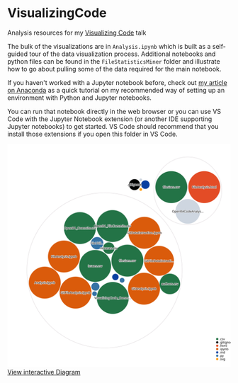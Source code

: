 # VisualizingCode
Analysis resources for my [Visualizing Code](https://www.codemash.org/session-details/?id=281598) talk

The bulk of the visualizations are in `Analysis.ipynb` which is built as a self-guided tour of the data visualization process. Additional notebooks and python files can be found in the `FileStatisticsMiner` folder and illustrate how to go about pulling some of the data required for the main notebook.

If you haven't worked with a Jupyter notebook before, check out [my article on Anaconda](https://accessibleai.dev/post/anaconda/) as a quick tutorial on my recommended way of setting up an environment with Python and Jupyter notebooks. 

You can run that notebook directly in the web browser or you can use VS Code with the Jupyter Notebook extension (or another IDE supporting Jupyter notebooks) to get started. VS Code should recommend that you install those extensions if you open this folder in VS Code.

[![Visualization of the codebase](./diagram.svg)](https://octo-repo-visualization.vercel.app/?repo=integerman%2FVisualizingCode)
[View interactive Diagram](https://octo-repo-visualization.vercel.app/?repo=integerman%2FVisualizingCode)
